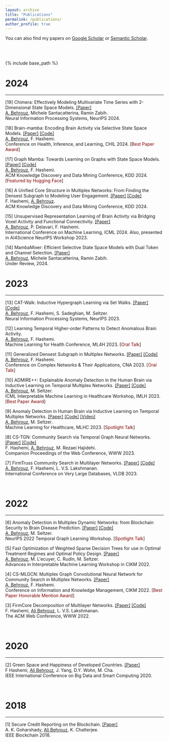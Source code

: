 ```yaml
---
layout: archive
title: "Publications"
permalink: /publications/
author_profile: true
---
```


You can also find my papers on <a href="https://scholar.google.com/citations?user=UbwVuqIAAAAJ&hl=en">Google Scholar</a> or <a href="https://www.semanticscholar.org/author/Ali-Behrouz/46211294">Semantic Scholar</a>.

<br>
<br>

{% include base_path %}

# 2024
---  
[19] Chimera: Effectively Modeling Multivariate Time Series with 2-Dimensional State Space Models. [[Paper]](https://arxiv.org/pdf/2406.04320)  
<u>A. Behrouz</u>, Michele Santacatterina, Ramin Zabih.  
Neural Information Processing Systems, NeurIPS 2024. 

[18] Brain-mamba: Encoding Brain Activity via Selective State Space Models. [[Paper]](https://proceedings.mlr.press/v248/behrouz24a.html) [[Code]](https://github.com/GraphMamba/BrainMamba)  
<u>A. Behrouz</u>, F. Hashemi.  
Conference on Health, Inference, and Learning, CHIL 2024. [<span style="color:#800000;">Best Paper Award</span>]

[17] Graph Mamba: Towards Learning on Graphs with State Space Models. [[Paper]](https://arxiv.org/pdf/2402.08678.pdf) [[Code]](https://github.com/GraphMamba/GMN)   
<u>A. Behrouz</u>, F. Hashemi.  
ACM Knowledge Discovery and Data Mining Conference, KDD 2024. [<span style="color:#800000;">Featured by Hugging Face</span>]

[16] A Unified Core Structure in Multiplex Networks: From Finding the Densest Subgraph to Modeling User Engagement. [[Paper]](https://arxiv.org/pdf/2406.13734) [[Code]](https://github.com/joint-em/FirmCore)   
F. Hashemi, <u>A. Behrouz</u>.  
ACM Knowledge Discovery and Data Mining Conference, KDD 2024.

[15] Unsupervised Representation Learning of Brain Activity via Bridging Voxel Activity and
Functional Connectivity. [[Paper]](https://openreview.net/pdf?id=HSvg7qFFd2)  
<u>A. Behrouz</u>, P. Delavari, F. Hashemi.  
International Conference on Machine Learning, ICML 2024. Also, presented in AI4Science NeurIPS Workshop 2023. 

[14] MambaMixer: Efficient Selective State Space Models with Dual Token and Channel Selection. [[Paper]](https://arxiv.org/pdf/2403.19888)  
<u>A. Behrouz</u>, Michele Santacatterina, Ramin Zabih.  
Under Review, 2024.

# 2023
---

[13] CAT-Walk: Inductive Hypergraph Learning via Set Walks. [[Paper]](https://arxiv.org/pdf/2306.11147.pdf) [[Code]](https://github.com/ubc-systopia/CATWalk)   
<u>A. Behrouz</u>, F. Hashemi, S. Sadeghian, M. Seltzer.  
Neural Information Processing Systems, NeurIPS 2023. 


[12] Learning Temporal Higher-order Patterns to Detect Anomalous Brain Activity.  
<u>A. Behrouz</u>, F. Hashemi.  
Machine Learning for Health Conference, ML4H 2023. [<span style="color:#800000;">Oral Talk</span>]  

[11] Generalized Densest Subgraph in Multiplex Networks. [[Paper]]() [[Code]](https://github.com/joint-em/FirmCore)   
<u>A. Behrouz</u>, F. Hashemi.  
Conference on Complex Networks & Their Applications, CNA 2023. [<span style="color:#800000;">Oral Talk</span>]

[10] ADMIRE++: Explainable Anomaly Detection in the Human Brain via Inductive Learning on Temporal Multiplex Networks. [[Paper]](https://openreview.net/pdf?id=t4H8acYudJ) [[Code]](https://github.com/ubc-systopia/ADMIRE)    
<u>A. Behrouz</u>, M. Seltzer.  
ICML Interpretable Machine Learning in Healthcare Workshop, IMLH 2023.  [<span style="color:#800000;">Best Paper Award</span>]

[9] Anomaly Detection in Human Brain via Inductive Learning on Temporal Multiplex Networks. [[Paper]](https://static1.squarespace.com/static/59d5ac1780bd5ef9c396eda6/t/64d1ad83c1f19449af10a8a9/1691463046694/ID160_Research+Paper_2023.pdf) [[Code]](https://github.com/ubc-systopia/ADMIRE)  [[Video]](https://www.youtube.com/watch?v=qhGEwBJiTgM)    
<u>A. Behrouz</u>, M. Seltzer.  
Machine Learning for Healthcare, MLHC 2023.  [<span style="color:#800000;">Spotlight Talk</span>]

[8] CS-TGN: Community Search via Temporal Graph Neural Networks. [[Paper]]() [[Code]]()  
F. Hashemi, <u>A. Behrouz</u>, M. Rezaei Hajidehi.  
Companion Proceedings of the Web Conference, WWW 2023.   

[7] FirmTruss Community Search in Multilayer Networks. [[Paper]](https://arxiv.org/pdf/2205.00742.pdf) [[Code]](https://github.com/joint-em/FTCS)  
<u>A. Behrouz</u>, F. Hashemi, L. V.S. Lakshmanan.  
International Conference on Very Large Databases, VLDB 2023.  

<br>

# 2022
---

[6] Anomaly Detection in Multiplex Dynamic Networks: from Blockchain Security to Brain Disease Prediction. [[Paper]](https://openreview.net/pdf?id=UDGZDfwmay) [[Code]](https://github.com/ubc-systopia/ANOMULY)    
<u>A. Behrouz</u>, M. Seltzer.  
NeurIPS 2022 Temporal Graph Learning Workshop.  [<span style="color:#800000;">Spotlight Talk</span>]

[5] Fast Optimization of Weighted Sparse Decision Trees for use in Optimal Treatment Regimes and Optimal Policy Design.  [[Paper]](https://arxiv.org/pdf/2210.06825.pdf)  
<u>A. Behrouz</u>, M. L\'ecuyer, C. Rudin, M. Seltzer.  
Advances in Interpretable Machine Learning Workshop in CIKM 2022.  

[4] CS-MLGCN: Multiplex Graph Convolutional Neural Network for Community Search in Multiplex Networks. [[Paper]](https://arxiv.org/pdf/2210.08811.pdf)  
<u>A. Behrouz</u>, F. Hashemi.  
Conference on Information and Knowledge Management, CIKM 2022.  [<span style="color:#800000;">Best Paper Honorable Mention Award</span>]


[3] FirmCore Decomposition of Multilayer Networks. [[Paper]](https://arxiv.org/pdf/2208.11200.pdf) [[Code]](https://github.com/joint-em/FirmCore)  
F. Hashemi, <u>Ali Behrouz</u>, L. V.S. Lakshmanan.  
The ACM Web Conference, WWW 2022.  

<br>


# 2020
---

[2] Green Space and Happiness of Developed Countries. [[Paper]](https://www.researchgate.net/profile/Donghee-Wohn/publication/340812176_Green_Space_and_Happiness_of_Developed_Countries/links/5ef9754945851550507b0766/Green-Space-and-Happiness-of-Developed-Countries.pdf)  
F Hashemi, <u>Ali Behrouz</u>, J. Yang, D.Y. Wohn, M. Cha.  
IEEE International Conference on Big Data and Smart Computing 2020. 

<br>

# 2018
---

[1] Secure Credit Reporting on the Blockchain. [[Paper]](https://arxiv.org/pdf/1805.09104.pdf)  
A. K. Goharshady, <u>Ali Behrouz</u>, K. Chatterjee.  
IEEE Blockchain 2018.
